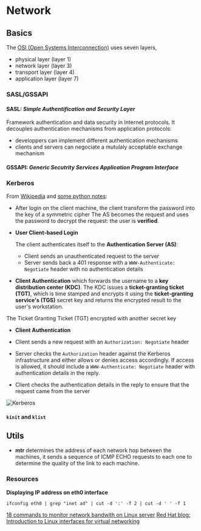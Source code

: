 # Network

## Basics

The [OSI (Open Systems Interconnection)](https://en.wikipedia.org/wiki/OSI_model) uses seven layers,
- physical layer (layer 1)
- network layer (layer 3)
- transport layer (layer 4)
- application layer (layer 7)


### SASL/GSSAPI

#### SASL: *Simple Authentification and Security Layer*

Framework  authentication and data security in Internet protocols. It decouples authentication mechanisms from application protocols:

- developpers can implement different authentication mechanisms
- clients and servers can negociate a mutulaly acceptable exchange mechanism

#### GSSAPI: *Generic Secutrity Services Application Program Interface*

### Kerberos

From [Wikipedia](https://en.wikipedia.org/wiki/Kerberos_(protocol)) and [some python notes](http://python-notes.curiousefficiency.org/en/latest/python_kerberos.html):

- After login on the client machine, the client transform the password into the key of a symmetric cipher
The AS becomes the request and uses the password to decrypt the request: the user is **verified**.

- **User Client-based Login**

	The client authenticates itself to the **Authentication Server (AS)**:

	- Client sends an unauthenticated request to the server
	- Server sends back a 401 response with a `WWW-Authenticate: Negotiate` header with no authentication details

- **Client Authentication**
		which forwards the username to a **key distribution center (KDC)**. The KDC
issues a **ticket-granting ticket (TGT)**, which is time stamped and encrypts
it using the **ticket-granting service's (TGS)** secret key and returns the
encrypted result to the user's workstation.


The Ticket Granting Ticket (TGT) encrypted with another secret key
- **Client Authentication**


- Client sends a new request with an `Authorization: Negotiate` header
- Server checks the `Authorization` header against the Kerberos infrastructure and either allows or denies access accordingly. If access is allowed, it should include a `WWW-Authenticate: Negotiate` header with authentication details in the reply.
- Client checks the authentication details in the reply to ensure that the request came from the server



![Kerberos](https://access.redhat.com/webassets/avalon/d/Red_Hat_Enterprise_Linux-6-Managing_Smart_Cards-en-US/images/d314590391f06f79ad4bc8433ab5480a/kerberos.png)


#### `kinit` and `klist`




## Utils

- **mtr** <badge-stars repo="traviscross/mtr"></badge-stars> determines the address of each network hop between the machines, it sends a sequence of ICMP ECHO requests to each one to determine the quality of the link to each machine.


### Resources

**Displaying IP address on eth0 interface**
```
ifconfig eth0 | grep "inet ad" | cut -d ':' -f 2 | cut -d ' ' -f 1
```

[18 commands to monitor network bandwith on Linux server](https://www.binarytides.com/linux-commands-monitor-network/)
[Red Hat blog: Introduction to Linux interfaces for virtual networking](https://developers.redhat.com/blog/2018/10/22/introduction-to-linux-interfaces-for-virtual-networking)
